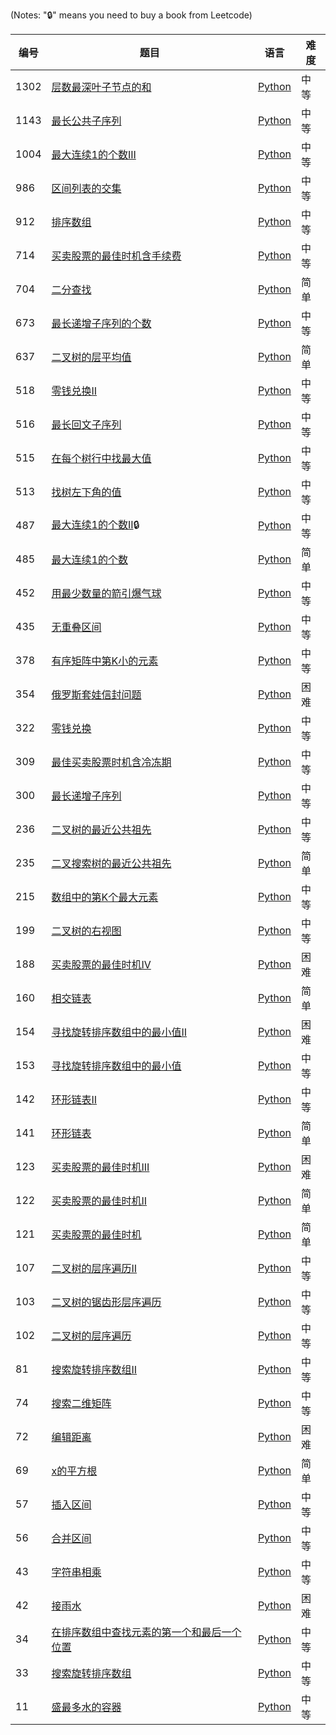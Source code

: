 (Notes: "🔒" means you need to buy a book from Leetcode)

| 编号 | 题目 | 语言 | 难度 |
| ---- | ---- | ---- | ---- |
|1302|[层数最深叶子节点的和](https://leetcode-cn.com/problems/deepest-leaves-sum/)|[Python](./python/deepest-leaves-sum.py)|中等|
|1143|[最长公共子序列](https://leetcode-cn.com/problems/longest-common-subsequence/)|[Python](./python/longest-common-subsequence.py)|中等|
|1004|[最大连续1的个数III](https://leetcode-cn.com/problems/max-consecutive-ones-iii/)|[Python](./python/max-consecutive-ones-iii.py)|中等|
|986|[区间列表的交集](https://leetcode-cn.com/problems/interval-list-intersections/)|[Python](./python/interval-list-intersections.py)|中等|
|912|[排序数组](https://leetcode-cn.com/problems/sort-an-array/)|[Python](./python/sort-an-array.py)|中等|
|714|[买卖股票的最佳时机含手续费](https://leetcode-cn.com/problems/best-time-to-buy-and-sell-stock-with-transaction-fee/)|[Python](./python/best-time-to-buy-and-sell-stock-with-transaction-fee.py)|中等|
|704|[二分查找](https://leetcode-cn.com/problems/binary-search/)|[Python](./python/binary-search.py)|简单|
|673|[最长递增子序列的个数](https://leetcode-cn.com/problems/number-of-longest-increasing-subsequence/)|[Python](./python/number-of-longest-increasing-subsequence.py)|中等|
|637|[二叉树的层平均值](https://leetcode-cn.com/problems/average-of-levels-in-binary-tree/)|[Python](./python/average-of-levels-in-binary-tree.py)|简单|
|518|[零钱兑换II](https://leetcode-cn.com/problems/coin-change-2/)|[Python](./python/coin-change-2.py)|中等|
|516|[最长回文子序列](https://leetcode-cn.com/problems/longest-palindromic-subsequence/)|[Python](./python/longest-palindromic-subsequence.py)|中等|
|515|[在每个树行中找最大值](https://leetcode-cn.com/problems/find-largest-value-in-each-tree-row/)|[Python](./python/find-largest-value-in-each-tree-row.py)|中等|
|513|[找树左下角的值](https://leetcode-cn.com/problems/find-bottom-left-tree-value/)|[Python](./python/find-bottom-left-tree-value.py)|中等|
|487|[最大连续1的个数II](https://leetcode-cn.com/problems/max-consecutive-ones-ii/)🔒|[Python](./python/max-consecutive-ones-ii.py)|中等|
|485|[最大连续1的个数](https://leetcode-cn.com/problems/max-consecutive-ones/)|[Python](./python/max-consecutive-ones.py)|简单|
|452|[用最少数量的箭引爆气球](https://leetcode-cn.com/problems/minimum-number-of-arrows-to-burst-balloons/)|[Python](./python/minimum-number-of-arrows-to-burst-balloons.py)|中等|
|435|[无重叠区间](https://leetcode-cn.com/problems/non-overlapping-intervals/)|[Python](./python/non-overlapping-intervals.py)|中等|
|378|[有序矩阵中第K小的元素](https://leetcode-cn.com/problems/kth-smallest-element-in-a-sorted-matrix/)|[Python](./python/kth-smallest-element-in-a-sorted-matrix.py)|中等|
|354|[俄罗斯套娃信封问题](https://leetcode-cn.com/problems/russian-doll-envelopes/)|[Python](./python/russian-doll-envelopes.py)|困难|
|322|[零钱兑换](https://leetcode-cn.com/problems/coin-change/)|[Python](./python/coin-change.py)|中等|
|309|[最佳买卖股票时机含冷冻期](https://leetcode-cn.com/problems/best-time-to-buy-and-sell-stock-with-cooldown/)|[Python](./python/best-time-to-buy-and-sell-stock-with-cooldown.py)|中等|
|300|[最长递增子序列](https://leetcode-cn.com/problems/longest-increasing-subsequence/)|[Python](./python/longest-increasing-subsequence.py)|中等|
|236|[二叉树的最近公共祖先](https://leetcode-cn.com/problems/lowest-common-ancestor-of-a-binary-tree/)|[Python](./python/lowest-common-ancestor-of-a-binary-tree.py)|中等|
|235|[二叉搜索树的最近公共祖先](https://leetcode-cn.com/problems/lowest-common-ancestor-of-a-binary-search-tree/)|[Python](./python/lowest-common-ancestor-of-a-binary-search-tree.py)|简单|
|215|[数组中的第K个最大元素](https://leetcode-cn.com/problems/kth-largest-element-in-an-array/)|[Python](./python/kth-largest-element-in-an-array.py)|中等|
|199|[二叉树的右视图](https://leetcode-cn.com/problems/binary-tree-right-side-view/)|[Python](./python/binary-tree-right-side-view.py)|中等|
|188|[买卖股票的最佳时机IV](https://leetcode-cn.com/problems/best-time-to-buy-and-sell-stock-iv/)|[Python](./python/best-time-to-buy-and-sell-stock-iv.py)|困难|
|160|[相交链表](https://leetcode-cn.com/problems/intersection-of-two-linked-lists/)|[Python](./python/intersection-of-two-linked-lists.py)|简单|
|154|[寻找旋转排序数组中的最小值II](https://leetcode-cn.com/problems/find-minimum-in-rotated-sorted-array-ii/)|[Python](./python/find-minimum-in-rotated-sorted-array-ii.py)|困难|
|153|[寻找旋转排序数组中的最小值](https://leetcode-cn.com/problems/find-minimum-in-rotated-sorted-array/)|[Python](./python/find-minimum-in-rotated-sorted-array.py)|中等|
|142|[环形链表II](https://leetcode-cn.com/problems/linked-list-cycle-ii/)|[Python](./python/linked-list-cycle-ii.py)|中等|
|141|[环形链表](https://leetcode-cn.com/problems/linked-list-cycle/)|[Python](./python/linked-list-cycle.py)|简单|
|123|[买卖股票的最佳时机III](https://leetcode-cn.com/problems/best-time-to-buy-and-sell-stock-iii/)|[Python](./python/best-time-to-buy-and-sell-stock-iii.py)|困难|
|122|[买卖股票的最佳时机II](https://leetcode-cn.com/problems/best-time-to-buy-and-sell-stock-ii/)|[Python](./python/best-time-to-buy-and-sell-stock-ii.py)|简单|
|121|[买卖股票的最佳时机](https://leetcode-cn.com/problems/best-time-to-buy-and-sell-stock/)|[Python](./python/best-time-to-buy-and-sell-stock.py)|简单|
|107|[二叉树的层序遍历II](https://leetcode-cn.com/problems/binary-tree-level-order-traversal-ii/)|[Python](./python/binary-tree-level-order-traversal-ii.py)|中等|
|103|[二叉树的锯齿形层序遍历](https://leetcode-cn.com/problems/binary-tree-zigzag-level-order-traversal/)|[Python](./python/binary-tree-zigzag-level-order-traversal.py)|中等|
|102|[二叉树的层序遍历](https://leetcode-cn.com/problems/binary-tree-level-order-traversal/)|[Python](./python/binary-tree-level-order-traversal.py)|中等|
|81|[搜索旋转排序数组II](https://leetcode-cn.com/problems/search-in-rotated-sorted-array-ii/)|[Python](./python/search-in-rotated-sorted-array-ii.py)|中等|
|74|[搜索二维矩阵](https://leetcode-cn.com/problems/search-a-2d-matrix/)|[Python](./python/search-a-2d-matrix.py)|中等|
|72|[编辑距离](https://leetcode-cn.com/problems/edit-distance/)|[Python](./python/edit-distance.py)|困难|
|69|[x的平方根](https://leetcode-cn.com/problems/sqrtx/)|[Python](./python/sqrtx.py)|简单|
|57|[插入区间](https://leetcode-cn.com/problems/insert-interval/)|[Python](./python/insert-interval.py)|中等|
|56|[合并区间](https://leetcode-cn.com/problems/merge-intervals/)|[Python](./python/merge-intervals.py)|中等|
|43|[字符串相乘](https://leetcode-cn.com/problems/multiply-strings/)|[Python](./python/multiply-strings.py)|中等|
|42|[接雨水](https://leetcode-cn.com/problems/trapping-rain-water/)|[Python](./python/trapping-rain-water.py)|困难|
|34|[在排序数组中查找元素的第一个和最后一个位置](https://leetcode-cn.com/problems/find-first-and-last-position-of-element-in-sorted-array/)|[Python](./python/find-first-and-last-position-of-element-in-sorted-array.py)|中等|
|33|[搜索旋转排序数组](https://leetcode-cn.com/problems/search-in-rotated-sorted-array/)|[Python](./python/search-in-rotated-sorted-array.py)|中等|
|11|[盛最多水的容器](https://leetcode-cn.com/problems/container-with-most-water/)|[Python](./python/container-with-most-water.py)|中等|
